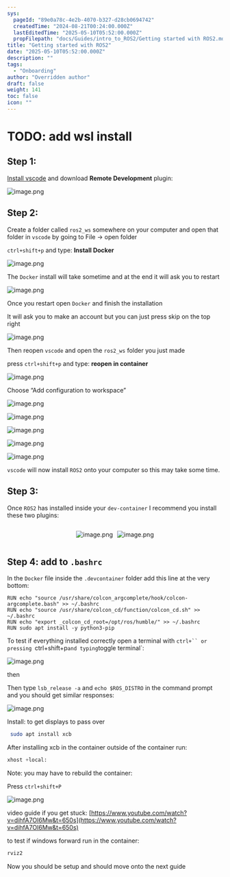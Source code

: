 ```yaml
---
sys:
  pageId: "89e0a78c-4e2b-4070-b327-d28cb0694742"
  createdTime: "2024-08-21T00:24:00.000Z"
  lastEditedTime: "2025-05-10T05:52:00.000Z"
  propFilepath: "docs/Guides/intro_to_ROS2/Getting started with ROS2.md"
title: "Getting started with ROS2"
date: "2025-05-10T05:52:00.000Z"
description: ""
tags:
  - "Onboarding"
author: "Overridden author"
draft: false
weight: 141
toc: false
icon: ""
---
```


# TODO: add wsl install

## Step 1:

[Install vscode](https://code.visualstudio.com/download) and download **Remote Development** plugin:

![image.png](https://prod-files-secure.s3.us-west-2.amazonaws.com/d518164a-d88e-44d1-a4ee-3adb3bd8bce0/efb52993-1881-4a40-b95e-6f020334f022/image.png?X-Amz-Algorithm=AWS4-HMAC-SHA256&X-Amz-Content-Sha256=UNSIGNED-PAYLOAD&X-Amz-Credential=ASIAZI2LB4663ZBH76UP%2F20250707%2Fus-west-2%2Fs3%2Faws4_request&X-Amz-Date=20250707T170901Z&X-Amz-Expires=3600&X-Amz-Security-Token=IQoJb3JpZ2luX2VjEHEaCXVzLXdlc3QtMiJIMEYCIQC8uvTNcgBGdlvWUlDFE2qXJ3bVJ8mU7%2FQjOabxmkrCKgIhAOnjf9d4NkCigw2UHbn%2F7bpeqn6GVcK7EubD6tCQKYNhKv8DCHoQABoMNjM3NDIzMTgzODA1Igy4TaWnfICWB2R%2FYWgq3AO4JrkJRdjqI5BIW%2F%2F%2FRRKimbrGSiNtTUTWJ2ycO5JJ71W6UjOCQRLItfk0PoJ4dGBpGG88CqolZlbw3FyQFptd%2F9QkxX1XQTu5yiqC9Gv4rma0WpkXcc%2FgDPN24aJtRDpSPiV51dyZVpcJdA02tyexiaTWG3F2VNaypEcHPei8M6i8MhW3MF%2FW0GJsen0duFbqS5lYpG2cbUXEXwLN6sRwzUn4JkHx%2F9f5okn%2FEWqyrrDr8czY3v3XAg2hc%2FcG0gIsnA9FL7V%2BZbzph%2FmZDMyMewrsMITpgTbH0O480MWX6vUuawSD6O8pMwZPdaP58tWB6uuy6awTh9m6B%2B6Q%2BXjMgZ4vPibSMxStzorivPkaaclPn4F5NvlIPxNqDTBI0MQ9Um6niMJaQcE7%2BNPxkOslc5vAigLUxEi7cfd1B4V2gtotFQKzkFDcqtF8hSGxf%2FjL%2FbPd2xMI81Dj%2BLPub8uqMP5kOeDP53psX3t%2BBiAlRNRj%2BRTHQOiMd2A2GqJQ9fXA74mpsR3zKF5oASEnRaOoGD8yKG9OCt9RhbudZvl6IkhOVKpD5lDsaExlHu0j4jundN39jiizH6UNGFqz1%2FdEY%2B%2Be28VrzYlEPvYSt338J1VRnaBwzf2NEmN3QzCW6q%2FDBjqkAQ7DdXL45%2BYazXkqR9FLWVXK7nSWidSlKplwPdU4GeMeQ1GPMowWM3ypBJa5TBehMN8m0b6rm9z2F9FJazuq%2B88TCtgy1XyPae9fY76YH0mvTFGgLzf%2BmTGnYW847lDtZltV3SOxfuRbmp5fs%2FPBv4FNmqnu8%2BX1E0hwcmIYUokk%2BMBk%2Fr6HQl5daZvtYv7jkIsQWk6UB2IcFguY3fW%2Bs2AxgEY%2F&X-Amz-Signature=e8da6cf8789527bd374725b6e53158f941bcbeec102807788bbd2029bea5604b&X-Amz-SignedHeaders=host&x-amz-checksum-mode=ENABLED&x-id=GetObject)

## Step 2:

Create a folder called `ros2_ws` somewhere on your computer and open that folder in `vscode` by going to File → open folder 

`ctrl+shift+p` and type: **Install Docker**

![image.png](https://prod-files-secure.s3.us-west-2.amazonaws.com/d518164a-d88e-44d1-a4ee-3adb3bd8bce0/2269dc0e-1cd5-47ff-bceb-c04ad9b2eab0/image.png?X-Amz-Algorithm=AWS4-HMAC-SHA256&X-Amz-Content-Sha256=UNSIGNED-PAYLOAD&X-Amz-Credential=ASIAZI2LB4663ZBH76UP%2F20250707%2Fus-west-2%2Fs3%2Faws4_request&X-Amz-Date=20250707T170901Z&X-Amz-Expires=3600&X-Amz-Security-Token=IQoJb3JpZ2luX2VjEHEaCXVzLXdlc3QtMiJIMEYCIQC8uvTNcgBGdlvWUlDFE2qXJ3bVJ8mU7%2FQjOabxmkrCKgIhAOnjf9d4NkCigw2UHbn%2F7bpeqn6GVcK7EubD6tCQKYNhKv8DCHoQABoMNjM3NDIzMTgzODA1Igy4TaWnfICWB2R%2FYWgq3AO4JrkJRdjqI5BIW%2F%2F%2FRRKimbrGSiNtTUTWJ2ycO5JJ71W6UjOCQRLItfk0PoJ4dGBpGG88CqolZlbw3FyQFptd%2F9QkxX1XQTu5yiqC9Gv4rma0WpkXcc%2FgDPN24aJtRDpSPiV51dyZVpcJdA02tyexiaTWG3F2VNaypEcHPei8M6i8MhW3MF%2FW0GJsen0duFbqS5lYpG2cbUXEXwLN6sRwzUn4JkHx%2F9f5okn%2FEWqyrrDr8czY3v3XAg2hc%2FcG0gIsnA9FL7V%2BZbzph%2FmZDMyMewrsMITpgTbH0O480MWX6vUuawSD6O8pMwZPdaP58tWB6uuy6awTh9m6B%2B6Q%2BXjMgZ4vPibSMxStzorivPkaaclPn4F5NvlIPxNqDTBI0MQ9Um6niMJaQcE7%2BNPxkOslc5vAigLUxEi7cfd1B4V2gtotFQKzkFDcqtF8hSGxf%2FjL%2FbPd2xMI81Dj%2BLPub8uqMP5kOeDP53psX3t%2BBiAlRNRj%2BRTHQOiMd2A2GqJQ9fXA74mpsR3zKF5oASEnRaOoGD8yKG9OCt9RhbudZvl6IkhOVKpD5lDsaExlHu0j4jundN39jiizH6UNGFqz1%2FdEY%2B%2Be28VrzYlEPvYSt338J1VRnaBwzf2NEmN3QzCW6q%2FDBjqkAQ7DdXL45%2BYazXkqR9FLWVXK7nSWidSlKplwPdU4GeMeQ1GPMowWM3ypBJa5TBehMN8m0b6rm9z2F9FJazuq%2B88TCtgy1XyPae9fY76YH0mvTFGgLzf%2BmTGnYW847lDtZltV3SOxfuRbmp5fs%2FPBv4FNmqnu8%2BX1E0hwcmIYUokk%2BMBk%2Fr6HQl5daZvtYv7jkIsQWk6UB2IcFguY3fW%2Bs2AxgEY%2F&X-Amz-Signature=490c903783a79f3a308943de0d985785ffd48e4e171254b5f372182ebeacd9c3&X-Amz-SignedHeaders=host&x-amz-checksum-mode=ENABLED&x-id=GetObject)

The `Docker` install will take sometime and at the end it will ask you to restart

![image.png](https://prod-files-secure.s3.us-west-2.amazonaws.com/d518164a-d88e-44d1-a4ee-3adb3bd8bce0/ed233f78-be33-4b1f-b89c-9c346c0e961e/image.png?X-Amz-Algorithm=AWS4-HMAC-SHA256&X-Amz-Content-Sha256=UNSIGNED-PAYLOAD&X-Amz-Credential=ASIAZI2LB4663ZBH76UP%2F20250707%2Fus-west-2%2Fs3%2Faws4_request&X-Amz-Date=20250707T170901Z&X-Amz-Expires=3600&X-Amz-Security-Token=IQoJb3JpZ2luX2VjEHEaCXVzLXdlc3QtMiJIMEYCIQC8uvTNcgBGdlvWUlDFE2qXJ3bVJ8mU7%2FQjOabxmkrCKgIhAOnjf9d4NkCigw2UHbn%2F7bpeqn6GVcK7EubD6tCQKYNhKv8DCHoQABoMNjM3NDIzMTgzODA1Igy4TaWnfICWB2R%2FYWgq3AO4JrkJRdjqI5BIW%2F%2F%2FRRKimbrGSiNtTUTWJ2ycO5JJ71W6UjOCQRLItfk0PoJ4dGBpGG88CqolZlbw3FyQFptd%2F9QkxX1XQTu5yiqC9Gv4rma0WpkXcc%2FgDPN24aJtRDpSPiV51dyZVpcJdA02tyexiaTWG3F2VNaypEcHPei8M6i8MhW3MF%2FW0GJsen0duFbqS5lYpG2cbUXEXwLN6sRwzUn4JkHx%2F9f5okn%2FEWqyrrDr8czY3v3XAg2hc%2FcG0gIsnA9FL7V%2BZbzph%2FmZDMyMewrsMITpgTbH0O480MWX6vUuawSD6O8pMwZPdaP58tWB6uuy6awTh9m6B%2B6Q%2BXjMgZ4vPibSMxStzorivPkaaclPn4F5NvlIPxNqDTBI0MQ9Um6niMJaQcE7%2BNPxkOslc5vAigLUxEi7cfd1B4V2gtotFQKzkFDcqtF8hSGxf%2FjL%2FbPd2xMI81Dj%2BLPub8uqMP5kOeDP53psX3t%2BBiAlRNRj%2BRTHQOiMd2A2GqJQ9fXA74mpsR3zKF5oASEnRaOoGD8yKG9OCt9RhbudZvl6IkhOVKpD5lDsaExlHu0j4jundN39jiizH6UNGFqz1%2FdEY%2B%2Be28VrzYlEPvYSt338J1VRnaBwzf2NEmN3QzCW6q%2FDBjqkAQ7DdXL45%2BYazXkqR9FLWVXK7nSWidSlKplwPdU4GeMeQ1GPMowWM3ypBJa5TBehMN8m0b6rm9z2F9FJazuq%2B88TCtgy1XyPae9fY76YH0mvTFGgLzf%2BmTGnYW847lDtZltV3SOxfuRbmp5fs%2FPBv4FNmqnu8%2BX1E0hwcmIYUokk%2BMBk%2Fr6HQl5daZvtYv7jkIsQWk6UB2IcFguY3fW%2Bs2AxgEY%2F&X-Amz-Signature=83f4d23e604ff8b03cfec2491b2e8e006ff9a6cabb848b81f6ce6601f3e56e57&X-Amz-SignedHeaders=host&x-amz-checksum-mode=ENABLED&x-id=GetObject)

Once you restart open `Docker` and finish the installation

It will ask you to make an account but you can just press skip on the top right

![image.png](https://prod-files-secure.s3.us-west-2.amazonaws.com/d518164a-d88e-44d1-a4ee-3adb3bd8bce0/21010ad9-1659-4fd9-9f59-9932a09b2a3d/image.png?X-Amz-Algorithm=AWS4-HMAC-SHA256&X-Amz-Content-Sha256=UNSIGNED-PAYLOAD&X-Amz-Credential=ASIAZI2LB4663ZBH76UP%2F20250707%2Fus-west-2%2Fs3%2Faws4_request&X-Amz-Date=20250707T170901Z&X-Amz-Expires=3600&X-Amz-Security-Token=IQoJb3JpZ2luX2VjEHEaCXVzLXdlc3QtMiJIMEYCIQC8uvTNcgBGdlvWUlDFE2qXJ3bVJ8mU7%2FQjOabxmkrCKgIhAOnjf9d4NkCigw2UHbn%2F7bpeqn6GVcK7EubD6tCQKYNhKv8DCHoQABoMNjM3NDIzMTgzODA1Igy4TaWnfICWB2R%2FYWgq3AO4JrkJRdjqI5BIW%2F%2F%2FRRKimbrGSiNtTUTWJ2ycO5JJ71W6UjOCQRLItfk0PoJ4dGBpGG88CqolZlbw3FyQFptd%2F9QkxX1XQTu5yiqC9Gv4rma0WpkXcc%2FgDPN24aJtRDpSPiV51dyZVpcJdA02tyexiaTWG3F2VNaypEcHPei8M6i8MhW3MF%2FW0GJsen0duFbqS5lYpG2cbUXEXwLN6sRwzUn4JkHx%2F9f5okn%2FEWqyrrDr8czY3v3XAg2hc%2FcG0gIsnA9FL7V%2BZbzph%2FmZDMyMewrsMITpgTbH0O480MWX6vUuawSD6O8pMwZPdaP58tWB6uuy6awTh9m6B%2B6Q%2BXjMgZ4vPibSMxStzorivPkaaclPn4F5NvlIPxNqDTBI0MQ9Um6niMJaQcE7%2BNPxkOslc5vAigLUxEi7cfd1B4V2gtotFQKzkFDcqtF8hSGxf%2FjL%2FbPd2xMI81Dj%2BLPub8uqMP5kOeDP53psX3t%2BBiAlRNRj%2BRTHQOiMd2A2GqJQ9fXA74mpsR3zKF5oASEnRaOoGD8yKG9OCt9RhbudZvl6IkhOVKpD5lDsaExlHu0j4jundN39jiizH6UNGFqz1%2FdEY%2B%2Be28VrzYlEPvYSt338J1VRnaBwzf2NEmN3QzCW6q%2FDBjqkAQ7DdXL45%2BYazXkqR9FLWVXK7nSWidSlKplwPdU4GeMeQ1GPMowWM3ypBJa5TBehMN8m0b6rm9z2F9FJazuq%2B88TCtgy1XyPae9fY76YH0mvTFGgLzf%2BmTGnYW847lDtZltV3SOxfuRbmp5fs%2FPBv4FNmqnu8%2BX1E0hwcmIYUokk%2BMBk%2Fr6HQl5daZvtYv7jkIsQWk6UB2IcFguY3fW%2Bs2AxgEY%2F&X-Amz-Signature=ae2bbc22437cd52672fa7e9002044b9d478f3cd2a62bc0a268427f75ef9d629e&X-Amz-SignedHeaders=host&x-amz-checksum-mode=ENABLED&x-id=GetObject)

Then reopen `vscode` and open the `ros2_ws` folder you just made

press `ctrl+shift+p` and type: **reopen in container**

![image.png](https://prod-files-secure.s3.us-west-2.amazonaws.com/d518164a-d88e-44d1-a4ee-3adb3bd8bce0/4e93b8c2-41ad-488c-8095-c74205196118/image.png?X-Amz-Algorithm=AWS4-HMAC-SHA256&X-Amz-Content-Sha256=UNSIGNED-PAYLOAD&X-Amz-Credential=ASIAZI2LB4663ZBH76UP%2F20250707%2Fus-west-2%2Fs3%2Faws4_request&X-Amz-Date=20250707T170901Z&X-Amz-Expires=3600&X-Amz-Security-Token=IQoJb3JpZ2luX2VjEHEaCXVzLXdlc3QtMiJIMEYCIQC8uvTNcgBGdlvWUlDFE2qXJ3bVJ8mU7%2FQjOabxmkrCKgIhAOnjf9d4NkCigw2UHbn%2F7bpeqn6GVcK7EubD6tCQKYNhKv8DCHoQABoMNjM3NDIzMTgzODA1Igy4TaWnfICWB2R%2FYWgq3AO4JrkJRdjqI5BIW%2F%2F%2FRRKimbrGSiNtTUTWJ2ycO5JJ71W6UjOCQRLItfk0PoJ4dGBpGG88CqolZlbw3FyQFptd%2F9QkxX1XQTu5yiqC9Gv4rma0WpkXcc%2FgDPN24aJtRDpSPiV51dyZVpcJdA02tyexiaTWG3F2VNaypEcHPei8M6i8MhW3MF%2FW0GJsen0duFbqS5lYpG2cbUXEXwLN6sRwzUn4JkHx%2F9f5okn%2FEWqyrrDr8czY3v3XAg2hc%2FcG0gIsnA9FL7V%2BZbzph%2FmZDMyMewrsMITpgTbH0O480MWX6vUuawSD6O8pMwZPdaP58tWB6uuy6awTh9m6B%2B6Q%2BXjMgZ4vPibSMxStzorivPkaaclPn4F5NvlIPxNqDTBI0MQ9Um6niMJaQcE7%2BNPxkOslc5vAigLUxEi7cfd1B4V2gtotFQKzkFDcqtF8hSGxf%2FjL%2FbPd2xMI81Dj%2BLPub8uqMP5kOeDP53psX3t%2BBiAlRNRj%2BRTHQOiMd2A2GqJQ9fXA74mpsR3zKF5oASEnRaOoGD8yKG9OCt9RhbudZvl6IkhOVKpD5lDsaExlHu0j4jundN39jiizH6UNGFqz1%2FdEY%2B%2Be28VrzYlEPvYSt338J1VRnaBwzf2NEmN3QzCW6q%2FDBjqkAQ7DdXL45%2BYazXkqR9FLWVXK7nSWidSlKplwPdU4GeMeQ1GPMowWM3ypBJa5TBehMN8m0b6rm9z2F9FJazuq%2B88TCtgy1XyPae9fY76YH0mvTFGgLzf%2BmTGnYW847lDtZltV3SOxfuRbmp5fs%2FPBv4FNmqnu8%2BX1E0hwcmIYUokk%2BMBk%2Fr6HQl5daZvtYv7jkIsQWk6UB2IcFguY3fW%2Bs2AxgEY%2F&X-Amz-Signature=e12c6f5cb8537ddc2dc2051f6c0e2e18eeaa92eb15cf42d36d1870f281d0acd7&X-Amz-SignedHeaders=host&x-amz-checksum-mode=ENABLED&x-id=GetObject)

Choose “Add configuration to workspace”

![image.png](https://prod-files-secure.s3.us-west-2.amazonaws.com/d518164a-d88e-44d1-a4ee-3adb3bd8bce0/9560b282-5060-4989-ba37-97e7b2c22476/image.png?X-Amz-Algorithm=AWS4-HMAC-SHA256&X-Amz-Content-Sha256=UNSIGNED-PAYLOAD&X-Amz-Credential=ASIAZI2LB4663ZBH76UP%2F20250707%2Fus-west-2%2Fs3%2Faws4_request&X-Amz-Date=20250707T170901Z&X-Amz-Expires=3600&X-Amz-Security-Token=IQoJb3JpZ2luX2VjEHEaCXVzLXdlc3QtMiJIMEYCIQC8uvTNcgBGdlvWUlDFE2qXJ3bVJ8mU7%2FQjOabxmkrCKgIhAOnjf9d4NkCigw2UHbn%2F7bpeqn6GVcK7EubD6tCQKYNhKv8DCHoQABoMNjM3NDIzMTgzODA1Igy4TaWnfICWB2R%2FYWgq3AO4JrkJRdjqI5BIW%2F%2F%2FRRKimbrGSiNtTUTWJ2ycO5JJ71W6UjOCQRLItfk0PoJ4dGBpGG88CqolZlbw3FyQFptd%2F9QkxX1XQTu5yiqC9Gv4rma0WpkXcc%2FgDPN24aJtRDpSPiV51dyZVpcJdA02tyexiaTWG3F2VNaypEcHPei8M6i8MhW3MF%2FW0GJsen0duFbqS5lYpG2cbUXEXwLN6sRwzUn4JkHx%2F9f5okn%2FEWqyrrDr8czY3v3XAg2hc%2FcG0gIsnA9FL7V%2BZbzph%2FmZDMyMewrsMITpgTbH0O480MWX6vUuawSD6O8pMwZPdaP58tWB6uuy6awTh9m6B%2B6Q%2BXjMgZ4vPibSMxStzorivPkaaclPn4F5NvlIPxNqDTBI0MQ9Um6niMJaQcE7%2BNPxkOslc5vAigLUxEi7cfd1B4V2gtotFQKzkFDcqtF8hSGxf%2FjL%2FbPd2xMI81Dj%2BLPub8uqMP5kOeDP53psX3t%2BBiAlRNRj%2BRTHQOiMd2A2GqJQ9fXA74mpsR3zKF5oASEnRaOoGD8yKG9OCt9RhbudZvl6IkhOVKpD5lDsaExlHu0j4jundN39jiizH6UNGFqz1%2FdEY%2B%2Be28VrzYlEPvYSt338J1VRnaBwzf2NEmN3QzCW6q%2FDBjqkAQ7DdXL45%2BYazXkqR9FLWVXK7nSWidSlKplwPdU4GeMeQ1GPMowWM3ypBJa5TBehMN8m0b6rm9z2F9FJazuq%2B88TCtgy1XyPae9fY76YH0mvTFGgLzf%2BmTGnYW847lDtZltV3SOxfuRbmp5fs%2FPBv4FNmqnu8%2BX1E0hwcmIYUokk%2BMBk%2Fr6HQl5daZvtYv7jkIsQWk6UB2IcFguY3fW%2Bs2AxgEY%2F&X-Amz-Signature=e5df2b25620c9a581c42d892e9f74d9b42c8ea5d6f67ef8783eef33f6fd5cc36&X-Amz-SignedHeaders=host&x-amz-checksum-mode=ENABLED&x-id=GetObject)

![image.png](https://prod-files-secure.s3.us-west-2.amazonaws.com/d518164a-d88e-44d1-a4ee-3adb3bd8bce0/2ee63f81-886b-48e8-a553-dc6e5eac99e4/image.png?X-Amz-Algorithm=AWS4-HMAC-SHA256&X-Amz-Content-Sha256=UNSIGNED-PAYLOAD&X-Amz-Credential=ASIAZI2LB4663ZBH76UP%2F20250707%2Fus-west-2%2Fs3%2Faws4_request&X-Amz-Date=20250707T170901Z&X-Amz-Expires=3600&X-Amz-Security-Token=IQoJb3JpZ2luX2VjEHEaCXVzLXdlc3QtMiJIMEYCIQC8uvTNcgBGdlvWUlDFE2qXJ3bVJ8mU7%2FQjOabxmkrCKgIhAOnjf9d4NkCigw2UHbn%2F7bpeqn6GVcK7EubD6tCQKYNhKv8DCHoQABoMNjM3NDIzMTgzODA1Igy4TaWnfICWB2R%2FYWgq3AO4JrkJRdjqI5BIW%2F%2F%2FRRKimbrGSiNtTUTWJ2ycO5JJ71W6UjOCQRLItfk0PoJ4dGBpGG88CqolZlbw3FyQFptd%2F9QkxX1XQTu5yiqC9Gv4rma0WpkXcc%2FgDPN24aJtRDpSPiV51dyZVpcJdA02tyexiaTWG3F2VNaypEcHPei8M6i8MhW3MF%2FW0GJsen0duFbqS5lYpG2cbUXEXwLN6sRwzUn4JkHx%2F9f5okn%2FEWqyrrDr8czY3v3XAg2hc%2FcG0gIsnA9FL7V%2BZbzph%2FmZDMyMewrsMITpgTbH0O480MWX6vUuawSD6O8pMwZPdaP58tWB6uuy6awTh9m6B%2B6Q%2BXjMgZ4vPibSMxStzorivPkaaclPn4F5NvlIPxNqDTBI0MQ9Um6niMJaQcE7%2BNPxkOslc5vAigLUxEi7cfd1B4V2gtotFQKzkFDcqtF8hSGxf%2FjL%2FbPd2xMI81Dj%2BLPub8uqMP5kOeDP53psX3t%2BBiAlRNRj%2BRTHQOiMd2A2GqJQ9fXA74mpsR3zKF5oASEnRaOoGD8yKG9OCt9RhbudZvl6IkhOVKpD5lDsaExlHu0j4jundN39jiizH6UNGFqz1%2FdEY%2B%2Be28VrzYlEPvYSt338J1VRnaBwzf2NEmN3QzCW6q%2FDBjqkAQ7DdXL45%2BYazXkqR9FLWVXK7nSWidSlKplwPdU4GeMeQ1GPMowWM3ypBJa5TBehMN8m0b6rm9z2F9FJazuq%2B88TCtgy1XyPae9fY76YH0mvTFGgLzf%2BmTGnYW847lDtZltV3SOxfuRbmp5fs%2FPBv4FNmqnu8%2BX1E0hwcmIYUokk%2BMBk%2Fr6HQl5daZvtYv7jkIsQWk6UB2IcFguY3fW%2Bs2AxgEY%2F&X-Amz-Signature=df033299df3217dc6d88e184aa25ec960446ceed816008e119a02ff667bf936e&X-Amz-SignedHeaders=host&x-amz-checksum-mode=ENABLED&x-id=GetObject)

![image.png](https://prod-files-secure.s3.us-west-2.amazonaws.com/d518164a-d88e-44d1-a4ee-3adb3bd8bce0/ae1580b2-b048-407e-aed9-b584224a7a04/image.png?X-Amz-Algorithm=AWS4-HMAC-SHA256&X-Amz-Content-Sha256=UNSIGNED-PAYLOAD&X-Amz-Credential=ASIAZI2LB4663ZBH76UP%2F20250707%2Fus-west-2%2Fs3%2Faws4_request&X-Amz-Date=20250707T170901Z&X-Amz-Expires=3600&X-Amz-Security-Token=IQoJb3JpZ2luX2VjEHEaCXVzLXdlc3QtMiJIMEYCIQC8uvTNcgBGdlvWUlDFE2qXJ3bVJ8mU7%2FQjOabxmkrCKgIhAOnjf9d4NkCigw2UHbn%2F7bpeqn6GVcK7EubD6tCQKYNhKv8DCHoQABoMNjM3NDIzMTgzODA1Igy4TaWnfICWB2R%2FYWgq3AO4JrkJRdjqI5BIW%2F%2F%2FRRKimbrGSiNtTUTWJ2ycO5JJ71W6UjOCQRLItfk0PoJ4dGBpGG88CqolZlbw3FyQFptd%2F9QkxX1XQTu5yiqC9Gv4rma0WpkXcc%2FgDPN24aJtRDpSPiV51dyZVpcJdA02tyexiaTWG3F2VNaypEcHPei8M6i8MhW3MF%2FW0GJsen0duFbqS5lYpG2cbUXEXwLN6sRwzUn4JkHx%2F9f5okn%2FEWqyrrDr8czY3v3XAg2hc%2FcG0gIsnA9FL7V%2BZbzph%2FmZDMyMewrsMITpgTbH0O480MWX6vUuawSD6O8pMwZPdaP58tWB6uuy6awTh9m6B%2B6Q%2BXjMgZ4vPibSMxStzorivPkaaclPn4F5NvlIPxNqDTBI0MQ9Um6niMJaQcE7%2BNPxkOslc5vAigLUxEi7cfd1B4V2gtotFQKzkFDcqtF8hSGxf%2FjL%2FbPd2xMI81Dj%2BLPub8uqMP5kOeDP53psX3t%2BBiAlRNRj%2BRTHQOiMd2A2GqJQ9fXA74mpsR3zKF5oASEnRaOoGD8yKG9OCt9RhbudZvl6IkhOVKpD5lDsaExlHu0j4jundN39jiizH6UNGFqz1%2FdEY%2B%2Be28VrzYlEPvYSt338J1VRnaBwzf2NEmN3QzCW6q%2FDBjqkAQ7DdXL45%2BYazXkqR9FLWVXK7nSWidSlKplwPdU4GeMeQ1GPMowWM3ypBJa5TBehMN8m0b6rm9z2F9FJazuq%2B88TCtgy1XyPae9fY76YH0mvTFGgLzf%2BmTGnYW847lDtZltV3SOxfuRbmp5fs%2FPBv4FNmqnu8%2BX1E0hwcmIYUokk%2BMBk%2Fr6HQl5daZvtYv7jkIsQWk6UB2IcFguY3fW%2Bs2AxgEY%2F&X-Amz-Signature=1233221ef3095cfc2aa8a8b032935c305ae040554cb4e975942e210033459297&X-Amz-SignedHeaders=host&x-amz-checksum-mode=ENABLED&x-id=GetObject)

![image.png](https://prod-files-secure.s3.us-west-2.amazonaws.com/d518164a-d88e-44d1-a4ee-3adb3bd8bce0/53255b28-f75e-430f-b9e3-c0ac8577e42b/image.png?X-Amz-Algorithm=AWS4-HMAC-SHA256&X-Amz-Content-Sha256=UNSIGNED-PAYLOAD&X-Amz-Credential=ASIAZI2LB4663ZBH76UP%2F20250707%2Fus-west-2%2Fs3%2Faws4_request&X-Amz-Date=20250707T170901Z&X-Amz-Expires=3600&X-Amz-Security-Token=IQoJb3JpZ2luX2VjEHEaCXVzLXdlc3QtMiJIMEYCIQC8uvTNcgBGdlvWUlDFE2qXJ3bVJ8mU7%2FQjOabxmkrCKgIhAOnjf9d4NkCigw2UHbn%2F7bpeqn6GVcK7EubD6tCQKYNhKv8DCHoQABoMNjM3NDIzMTgzODA1Igy4TaWnfICWB2R%2FYWgq3AO4JrkJRdjqI5BIW%2F%2F%2FRRKimbrGSiNtTUTWJ2ycO5JJ71W6UjOCQRLItfk0PoJ4dGBpGG88CqolZlbw3FyQFptd%2F9QkxX1XQTu5yiqC9Gv4rma0WpkXcc%2FgDPN24aJtRDpSPiV51dyZVpcJdA02tyexiaTWG3F2VNaypEcHPei8M6i8MhW3MF%2FW0GJsen0duFbqS5lYpG2cbUXEXwLN6sRwzUn4JkHx%2F9f5okn%2FEWqyrrDr8czY3v3XAg2hc%2FcG0gIsnA9FL7V%2BZbzph%2FmZDMyMewrsMITpgTbH0O480MWX6vUuawSD6O8pMwZPdaP58tWB6uuy6awTh9m6B%2B6Q%2BXjMgZ4vPibSMxStzorivPkaaclPn4F5NvlIPxNqDTBI0MQ9Um6niMJaQcE7%2BNPxkOslc5vAigLUxEi7cfd1B4V2gtotFQKzkFDcqtF8hSGxf%2FjL%2FbPd2xMI81Dj%2BLPub8uqMP5kOeDP53psX3t%2BBiAlRNRj%2BRTHQOiMd2A2GqJQ9fXA74mpsR3zKF5oASEnRaOoGD8yKG9OCt9RhbudZvl6IkhOVKpD5lDsaExlHu0j4jundN39jiizH6UNGFqz1%2FdEY%2B%2Be28VrzYlEPvYSt338J1VRnaBwzf2NEmN3QzCW6q%2FDBjqkAQ7DdXL45%2BYazXkqR9FLWVXK7nSWidSlKplwPdU4GeMeQ1GPMowWM3ypBJa5TBehMN8m0b6rm9z2F9FJazuq%2B88TCtgy1XyPae9fY76YH0mvTFGgLzf%2BmTGnYW847lDtZltV3SOxfuRbmp5fs%2FPBv4FNmqnu8%2BX1E0hwcmIYUokk%2BMBk%2Fr6HQl5daZvtYv7jkIsQWk6UB2IcFguY3fW%2Bs2AxgEY%2F&X-Amz-Signature=600b092b5a751d75c33b003d66115cd017cbd1cf2816af4b92e7627e58a3d315&X-Amz-SignedHeaders=host&x-amz-checksum-mode=ENABLED&x-id=GetObject)

![image.png](https://prod-files-secure.s3.us-west-2.amazonaws.com/d518164a-d88e-44d1-a4ee-3adb3bd8bce0/7c562767-5af9-4ffb-97d1-327bcdf4ee00/image.png?X-Amz-Algorithm=AWS4-HMAC-SHA256&X-Amz-Content-Sha256=UNSIGNED-PAYLOAD&X-Amz-Credential=ASIAZI2LB4663ZBH76UP%2F20250707%2Fus-west-2%2Fs3%2Faws4_request&X-Amz-Date=20250707T170901Z&X-Amz-Expires=3600&X-Amz-Security-Token=IQoJb3JpZ2luX2VjEHEaCXVzLXdlc3QtMiJIMEYCIQC8uvTNcgBGdlvWUlDFE2qXJ3bVJ8mU7%2FQjOabxmkrCKgIhAOnjf9d4NkCigw2UHbn%2F7bpeqn6GVcK7EubD6tCQKYNhKv8DCHoQABoMNjM3NDIzMTgzODA1Igy4TaWnfICWB2R%2FYWgq3AO4JrkJRdjqI5BIW%2F%2F%2FRRKimbrGSiNtTUTWJ2ycO5JJ71W6UjOCQRLItfk0PoJ4dGBpGG88CqolZlbw3FyQFptd%2F9QkxX1XQTu5yiqC9Gv4rma0WpkXcc%2FgDPN24aJtRDpSPiV51dyZVpcJdA02tyexiaTWG3F2VNaypEcHPei8M6i8MhW3MF%2FW0GJsen0duFbqS5lYpG2cbUXEXwLN6sRwzUn4JkHx%2F9f5okn%2FEWqyrrDr8czY3v3XAg2hc%2FcG0gIsnA9FL7V%2BZbzph%2FmZDMyMewrsMITpgTbH0O480MWX6vUuawSD6O8pMwZPdaP58tWB6uuy6awTh9m6B%2B6Q%2BXjMgZ4vPibSMxStzorivPkaaclPn4F5NvlIPxNqDTBI0MQ9Um6niMJaQcE7%2BNPxkOslc5vAigLUxEi7cfd1B4V2gtotFQKzkFDcqtF8hSGxf%2FjL%2FbPd2xMI81Dj%2BLPub8uqMP5kOeDP53psX3t%2BBiAlRNRj%2BRTHQOiMd2A2GqJQ9fXA74mpsR3zKF5oASEnRaOoGD8yKG9OCt9RhbudZvl6IkhOVKpD5lDsaExlHu0j4jundN39jiizH6UNGFqz1%2FdEY%2B%2Be28VrzYlEPvYSt338J1VRnaBwzf2NEmN3QzCW6q%2FDBjqkAQ7DdXL45%2BYazXkqR9FLWVXK7nSWidSlKplwPdU4GeMeQ1GPMowWM3ypBJa5TBehMN8m0b6rm9z2F9FJazuq%2B88TCtgy1XyPae9fY76YH0mvTFGgLzf%2BmTGnYW847lDtZltV3SOxfuRbmp5fs%2FPBv4FNmqnu8%2BX1E0hwcmIYUokk%2BMBk%2Fr6HQl5daZvtYv7jkIsQWk6UB2IcFguY3fW%2Bs2AxgEY%2F&X-Amz-Signature=27e5e96231fcb7bf5d1477b2cfc3c2c1ecb3f548640667ab026ee6c81a714999&X-Amz-SignedHeaders=host&x-amz-checksum-mode=ENABLED&x-id=GetObject)

`vscode` will now install `ROS2` onto your computer so this may take some time.

## Step 3:

Once `ROS2` has installed inside your `dev-container` I recommend you install these two plugins:

<div style="display: flex;flex-direction: row; column-gap:10px; max-width: 630px;justify-content: center;">
<div>

![image.png](https://prod-files-secure.s3.us-west-2.amazonaws.com/d518164a-d88e-44d1-a4ee-3adb3bd8bce0/3fc3d550-5a54-4ba1-ba6b-faa01cdb7369/image.png?X-Amz-Algorithm=AWS4-HMAC-SHA256&X-Amz-Content-Sha256=UNSIGNED-PAYLOAD&X-Amz-Credential=ASIAZI2LB466QX5DS7VB%2F20250707%2Fus-west-2%2Fs3%2Faws4_request&X-Amz-Date=20250707T170904Z&X-Amz-Expires=3600&X-Amz-Security-Token=IQoJb3JpZ2luX2VjEHEaCXVzLXdlc3QtMiJHMEUCIQDWqoUiHTZOBrwNqZ1lVj2rt34UwWV1lfM5brOVfPVJJwIgaNRoSUmPNoPcvlKqebT7ua5d8PDpeP%2BTLNyUwoRqZ44q%2FwMIehAAGgw2Mzc0MjMxODM4MDUiDGdJnoiw44MJT%2BYijSrcA6SsUSGESY5S6V5vqMN%2BBPCVlA3ekCYdaBoY7KJLAWt8jlS%2FqYoaJXClWpXHTKG6FZ4LJg%2BPZ023stMLCo31QGngt0W%2FYfz6hPrs%2F6lUrUb38cHicjWT%2B6geJKO0zj7XUQi5ZbPAhn74dcSIaUey33hEeXwMoZBjzKNwZuzg82H3awtFjHu5XE9oyfdSmDw1OQb%2B8knJKQ5WPXeZcm8CmB%2FB0ExTB7y0eEYNEy2t76MZcqofGOJxe%2F9XUmsOKv3QMK%2FuC8VvYw1zLCdU5e7GrCusJea8WAbWosNT9IRLcFkkKOR0EraU7cZaJ8dFty1oCrM%2Bf80qty9hQnCAnqhi9DPeW62HIDphtpbMXSpAJ19HlO3iXByS4k1oq1gbadEunchIfM6qWdBPXRpySEU5O%2FFZ4cNiElw7zr60P5cJapatKHhBtHgy1O7wA0oZYDKGUJiDZcGvsBhkzxIi3RCKWaQZ%2BQpjD8pQ%2FqngJtFN5N4pEf4OTAFoZxw1GP%2BOZ64znsEd4DIuIg6ZtODSiroUKG2nuosoBtjOObzbb2xmMhutaOFkpco7F5vWeZRmzbck5ACgaG85NgTZ9cayD1HjF%2FOTGdAqvs0QegZ%2FRvLw7ofvhMVV%2FTk9b79UDn02MOXpr8MGOqUBTisgInCZ7HFFKXLk88msL%2BQWAYfrKvG%2B8Y0KnrqWaN8y3YaltIIfhNo7OPszogNXjy5VdeB7p1%2B3oDqOGx6hPwtmYnfzsiCSdmP5sz6xC%2BWIg7mT33QShvocnSy7o7G17JcTk7B0Zpyz0FU4HNcLvxRMTJC5RuWuMnG7H%2BwSr2MSYwu41u%2BLip3URoN%2FfoEvnE7qJQ3%2BwqqmOwmwKsrCXVgQtGmM&X-Amz-Signature=9be583dbdeeaaf8bebcb638042cb9719f0260feee21ad6a87f744445fdd1c962&X-Amz-SignedHeaders=host&x-amz-checksum-mode=ENABLED&x-id=GetObject)

</div>
<div>

![image.png](https://prod-files-secure.s3.us-west-2.amazonaws.com/d518164a-d88e-44d1-a4ee-3adb3bd8bce0/d994cc66-13c2-4093-a5a3-f84cf4601a82/image.png?X-Amz-Algorithm=AWS4-HMAC-SHA256&X-Amz-Content-Sha256=UNSIGNED-PAYLOAD&X-Amz-Credential=ASIAZI2LB4667RT2USK6%2F20250707%2Fus-west-2%2Fs3%2Faws4_request&X-Amz-Date=20250707T170904Z&X-Amz-Expires=3600&X-Amz-Security-Token=IQoJb3JpZ2luX2VjEHEaCXVzLXdlc3QtMiJIMEYCIQCEo4dyT5b%2Ftcc4dL5MBN7tC07wOfgVkYVKl6cZvC3a2QIhAIFbPpCQJuYTDYvdECVnhG%2F40RsRClPdJYcLi1HhCLscKv8DCHkQABoMNjM3NDIzMTgzODA1IgxO02HhbF0q5cuoWeIq3AN3to85VUYC2gCcIv4q3orye10MKDd0H9ERXMli3aRh20rqAmmbSoh7fmPC2EXZgF5Uol5ml14frAM7w5RB7FMPvCwAgWBXTYGcByCrHDzZXxtwN11UbAvK5N6UvGNbHApbQo2Qf3syN2SlhQ5fYX3CKnASpv1DyHabLRu08mYdImXeQyht4Nub7GJwLpyqscRgd2378V7XEUUTTzvOaZlg29ujFm6cZdfWCCHZnCDE3b%2F1TTLbRkGYmZYS508uFJbcjLA1HwRBd7zvYMIfIDfqHm2YnirZa%2FFG3AEDXX1nRmctDskhoJc2RcUuAdpWEKM%2BiFxiPfaJtPqMlDIhvAod3y21nowXgfoW%2BiYdbFM9k8tu2WBiUrG4nShQLNsZ2ALK%2FUZDCLNvXzc1sloaWJJGtDeQQA%2BaBxqKT%2B3RYshxweRgkQPzmLeQ6nj6jU5mGNYTYB1ZeisGHxMxEvYceAJ%2FiQMK7GCBTfMYj84%2BQ3Ty%2FgOjFAyEjUhSlU97puNKftF8NqwLrgOlQANqNSDZxYsAKTh2tyvIbGXMqKxDLOQ5IRNP5112vldunhdirqoqWoXrPtVIGdUNQka05POkuI2Z5p1Nxvs7faSDRUVdZolKzlx%2FgmDlqs31GLq1qTDn6a%2FDBjqkAXb6feapWHJC4LgG%2Fu2clUvCfBog0%2BodqK9nAl12cOstSW9EWOFndeb1DhMPk2GW0c9aGzkBmlu%2Bn0AraVabMgNwFVrQplsM%2BnFaxCYCD4AJs%2Fu%2Fj5I9nBhb5cAVEWN9nOXEq2qxtltinBRtWlfmjGIn6AGDNxMUqyucBF0uqdpb3sZwi5E7VLrAa2uGwZpCJrSQ5fH4ce1DXt4VNEMm3icF4I6J&X-Amz-Signature=be9083686856d89e02fdf58746ae9e2f0c193df35645123359508cb4a24edede&X-Amz-SignedHeaders=host&x-amz-checksum-mode=ENABLED&x-id=GetObject)

</div>
</div>

## Step 4: add to `.bashrc`

In the `Docker` file inside the `.devcontainer` folder add this line at the very bottom: 

```docker
RUN echo "source /usr/share/colcon_argcomplete/hook/colcon-argcomplete.bash" >> ~/.bashrc
RUN echo "source /usr/share/colcon_cd/function/colcon_cd.sh" >> ~/.bashrc
RUN echo "export _colcon_cd_root=/opt/ros/humble/" >> ~/.bashrc
RUN sudo apt install -y python3-pip 
```

To test if everything installed correctly open a terminal with `ctrl+`` or pressing `ctrl+shift+p` and typing `toggle terminal`:

![image.png](https://prod-files-secure.s3.us-west-2.amazonaws.com/d518164a-d88e-44d1-a4ee-3adb3bd8bce0/6a4943d8-b04e-4c02-9a58-775f3384d1a5/image.png?X-Amz-Algorithm=AWS4-HMAC-SHA256&X-Amz-Content-Sha256=UNSIGNED-PAYLOAD&X-Amz-Credential=ASIAZI2LB4663ZBH76UP%2F20250707%2Fus-west-2%2Fs3%2Faws4_request&X-Amz-Date=20250707T170901Z&X-Amz-Expires=3600&X-Amz-Security-Token=IQoJb3JpZ2luX2VjEHEaCXVzLXdlc3QtMiJIMEYCIQC8uvTNcgBGdlvWUlDFE2qXJ3bVJ8mU7%2FQjOabxmkrCKgIhAOnjf9d4NkCigw2UHbn%2F7bpeqn6GVcK7EubD6tCQKYNhKv8DCHoQABoMNjM3NDIzMTgzODA1Igy4TaWnfICWB2R%2FYWgq3AO4JrkJRdjqI5BIW%2F%2F%2FRRKimbrGSiNtTUTWJ2ycO5JJ71W6UjOCQRLItfk0PoJ4dGBpGG88CqolZlbw3FyQFptd%2F9QkxX1XQTu5yiqC9Gv4rma0WpkXcc%2FgDPN24aJtRDpSPiV51dyZVpcJdA02tyexiaTWG3F2VNaypEcHPei8M6i8MhW3MF%2FW0GJsen0duFbqS5lYpG2cbUXEXwLN6sRwzUn4JkHx%2F9f5okn%2FEWqyrrDr8czY3v3XAg2hc%2FcG0gIsnA9FL7V%2BZbzph%2FmZDMyMewrsMITpgTbH0O480MWX6vUuawSD6O8pMwZPdaP58tWB6uuy6awTh9m6B%2B6Q%2BXjMgZ4vPibSMxStzorivPkaaclPn4F5NvlIPxNqDTBI0MQ9Um6niMJaQcE7%2BNPxkOslc5vAigLUxEi7cfd1B4V2gtotFQKzkFDcqtF8hSGxf%2FjL%2FbPd2xMI81Dj%2BLPub8uqMP5kOeDP53psX3t%2BBiAlRNRj%2BRTHQOiMd2A2GqJQ9fXA74mpsR3zKF5oASEnRaOoGD8yKG9OCt9RhbudZvl6IkhOVKpD5lDsaExlHu0j4jundN39jiizH6UNGFqz1%2FdEY%2B%2Be28VrzYlEPvYSt338J1VRnaBwzf2NEmN3QzCW6q%2FDBjqkAQ7DdXL45%2BYazXkqR9FLWVXK7nSWidSlKplwPdU4GeMeQ1GPMowWM3ypBJa5TBehMN8m0b6rm9z2F9FJazuq%2B88TCtgy1XyPae9fY76YH0mvTFGgLzf%2BmTGnYW847lDtZltV3SOxfuRbmp5fs%2FPBv4FNmqnu8%2BX1E0hwcmIYUokk%2BMBk%2Fr6HQl5daZvtYv7jkIsQWk6UB2IcFguY3fW%2Bs2AxgEY%2F&X-Amz-Signature=df4d451c27c934518da7b10d9f5752a8931199aefc70513a9e08b59c1d80d61d&X-Amz-SignedHeaders=host&x-amz-checksum-mode=ENABLED&x-id=GetObject)

then 

Then type `lsb_release -a` and `echo $ROS_DISTRO` in the command prompt and you should get similar responses:

![image.png](https://prod-files-secure.s3.us-west-2.amazonaws.com/d518164a-d88e-44d1-a4ee-3adb3bd8bce0/3e635dec-a805-4e85-8b9e-d000e5b71a4e/image.png?X-Amz-Algorithm=AWS4-HMAC-SHA256&X-Amz-Content-Sha256=UNSIGNED-PAYLOAD&X-Amz-Credential=ASIAZI2LB4663ZBH76UP%2F20250707%2Fus-west-2%2Fs3%2Faws4_request&X-Amz-Date=20250707T170901Z&X-Amz-Expires=3600&X-Amz-Security-Token=IQoJb3JpZ2luX2VjEHEaCXVzLXdlc3QtMiJIMEYCIQC8uvTNcgBGdlvWUlDFE2qXJ3bVJ8mU7%2FQjOabxmkrCKgIhAOnjf9d4NkCigw2UHbn%2F7bpeqn6GVcK7EubD6tCQKYNhKv8DCHoQABoMNjM3NDIzMTgzODA1Igy4TaWnfICWB2R%2FYWgq3AO4JrkJRdjqI5BIW%2F%2F%2FRRKimbrGSiNtTUTWJ2ycO5JJ71W6UjOCQRLItfk0PoJ4dGBpGG88CqolZlbw3FyQFptd%2F9QkxX1XQTu5yiqC9Gv4rma0WpkXcc%2FgDPN24aJtRDpSPiV51dyZVpcJdA02tyexiaTWG3F2VNaypEcHPei8M6i8MhW3MF%2FW0GJsen0duFbqS5lYpG2cbUXEXwLN6sRwzUn4JkHx%2F9f5okn%2FEWqyrrDr8czY3v3XAg2hc%2FcG0gIsnA9FL7V%2BZbzph%2FmZDMyMewrsMITpgTbH0O480MWX6vUuawSD6O8pMwZPdaP58tWB6uuy6awTh9m6B%2B6Q%2BXjMgZ4vPibSMxStzorivPkaaclPn4F5NvlIPxNqDTBI0MQ9Um6niMJaQcE7%2BNPxkOslc5vAigLUxEi7cfd1B4V2gtotFQKzkFDcqtF8hSGxf%2FjL%2FbPd2xMI81Dj%2BLPub8uqMP5kOeDP53psX3t%2BBiAlRNRj%2BRTHQOiMd2A2GqJQ9fXA74mpsR3zKF5oASEnRaOoGD8yKG9OCt9RhbudZvl6IkhOVKpD5lDsaExlHu0j4jundN39jiizH6UNGFqz1%2FdEY%2B%2Be28VrzYlEPvYSt338J1VRnaBwzf2NEmN3QzCW6q%2FDBjqkAQ7DdXL45%2BYazXkqR9FLWVXK7nSWidSlKplwPdU4GeMeQ1GPMowWM3ypBJa5TBehMN8m0b6rm9z2F9FJazuq%2B88TCtgy1XyPae9fY76YH0mvTFGgLzf%2BmTGnYW847lDtZltV3SOxfuRbmp5fs%2FPBv4FNmqnu8%2BX1E0hwcmIYUokk%2BMBk%2Fr6HQl5daZvtYv7jkIsQWk6UB2IcFguY3fW%2Bs2AxgEY%2F&X-Amz-Signature=ffb12ab1118ff414059a948c9142eb24c050e223106c9957e8b4f9ccffe0d007&X-Amz-SignedHeaders=host&x-amz-checksum-mode=ENABLED&x-id=GetObject)

Install:  to get displays to pass over

```bash
 sudo apt install xcb
```

After installing xcb in the container outside of the container run:

```python
xhost +local:
```

Note: you may have to rebuild the container:

Press `ctrl+shift+P`

![image.png](https://prod-files-secure.s3.us-west-2.amazonaws.com/d518164a-d88e-44d1-a4ee-3adb3bd8bce0/6c2be660-2618-4c38-9c26-53554f7a0b7b/image.png?X-Amz-Algorithm=AWS4-HMAC-SHA256&X-Amz-Content-Sha256=UNSIGNED-PAYLOAD&X-Amz-Credential=ASIAZI2LB4663ZBH76UP%2F20250707%2Fus-west-2%2Fs3%2Faws4_request&X-Amz-Date=20250707T170901Z&X-Amz-Expires=3600&X-Amz-Security-Token=IQoJb3JpZ2luX2VjEHEaCXVzLXdlc3QtMiJIMEYCIQC8uvTNcgBGdlvWUlDFE2qXJ3bVJ8mU7%2FQjOabxmkrCKgIhAOnjf9d4NkCigw2UHbn%2F7bpeqn6GVcK7EubD6tCQKYNhKv8DCHoQABoMNjM3NDIzMTgzODA1Igy4TaWnfICWB2R%2FYWgq3AO4JrkJRdjqI5BIW%2F%2F%2FRRKimbrGSiNtTUTWJ2ycO5JJ71W6UjOCQRLItfk0PoJ4dGBpGG88CqolZlbw3FyQFptd%2F9QkxX1XQTu5yiqC9Gv4rma0WpkXcc%2FgDPN24aJtRDpSPiV51dyZVpcJdA02tyexiaTWG3F2VNaypEcHPei8M6i8MhW3MF%2FW0GJsen0duFbqS5lYpG2cbUXEXwLN6sRwzUn4JkHx%2F9f5okn%2FEWqyrrDr8czY3v3XAg2hc%2FcG0gIsnA9FL7V%2BZbzph%2FmZDMyMewrsMITpgTbH0O480MWX6vUuawSD6O8pMwZPdaP58tWB6uuy6awTh9m6B%2B6Q%2BXjMgZ4vPibSMxStzorivPkaaclPn4F5NvlIPxNqDTBI0MQ9Um6niMJaQcE7%2BNPxkOslc5vAigLUxEi7cfd1B4V2gtotFQKzkFDcqtF8hSGxf%2FjL%2FbPd2xMI81Dj%2BLPub8uqMP5kOeDP53psX3t%2BBiAlRNRj%2BRTHQOiMd2A2GqJQ9fXA74mpsR3zKF5oASEnRaOoGD8yKG9OCt9RhbudZvl6IkhOVKpD5lDsaExlHu0j4jundN39jiizH6UNGFqz1%2FdEY%2B%2Be28VrzYlEPvYSt338J1VRnaBwzf2NEmN3QzCW6q%2FDBjqkAQ7DdXL45%2BYazXkqR9FLWVXK7nSWidSlKplwPdU4GeMeQ1GPMowWM3ypBJa5TBehMN8m0b6rm9z2F9FJazuq%2B88TCtgy1XyPae9fY76YH0mvTFGgLzf%2BmTGnYW847lDtZltV3SOxfuRbmp5fs%2FPBv4FNmqnu8%2BX1E0hwcmIYUokk%2BMBk%2Fr6HQl5daZvtYv7jkIsQWk6UB2IcFguY3fW%2Bs2AxgEY%2F&X-Amz-Signature=365e661c8f1e697ca5f3d095d3be5dab366f23fa57fb463553e1d598742ca340&X-Amz-SignedHeaders=host&x-amz-checksum-mode=ENABLED&x-id=GetObject)

video guide if you get stuck: [https://www.youtube.com/watch?v=dihfA7Ol6Mw&t=650s](https://www.youtube.com/watch?v=dihfA7Ol6Mw&t=650s)

to test if windows forward run in the container:

```bash
rviz2
```

Now you should be setup and should move onto the next guide 
